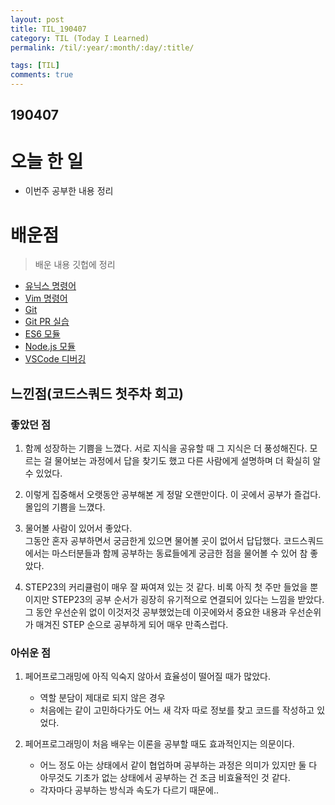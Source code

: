 ```yaml
---
layout: post
title: TIL_190407
category: TIL (Today I Learned)
permalink: /til/:year/:month/:day/:title/

tags: [TIL]
comments: true
---
```

## 190407

# 오늘 한 일
- 이번주 공부한 내용 정리
    
# 배운점
> 배운 내용 깃헙에 정리

- [유닉스 명령어](https://github.com/sonypark/CodeSquad_WebBackendJS/blob/master/step1-3/2019-04-02-UnixCommands.md)
- [Vim 명령어](https://github.com/sonypark/CodeSquad_WebBackendJS/blob/master/step1-3/2019-04-02-VimCommands.md)
- [Git](https://github.com/sonypark/CodeSquad_WebBackendJS/blob/master/step1-4/2019-04-04-AboutGit.md)
- [Git PR 실습](https://github.com/sonypark/CodeSquad_WebBackendJS/blob/master/step1-4/2019-04-04-CodeSquad_GitPR_Guide.md)
- [ES6 모듈](https://github.com/sonypark/CodeSquad_WebBackendJS/blob/master/step1-5/2019-04-05-ES6Module.md)
- [Node.js 모듈](https://github.com/sonypark/CodeSquad_WebBackendJS/blob/master/step1-5/2019-04-05-NodejsModule.md)
- [VSCode 디버깅](https://github.com/sonypark/CodeSquad_WebBackendJS/blob/master/step1-5/2019-04-05-VSCode_Debugging_Guide.md)
    

## 느낀점(코드스쿼드 첫주차 회고)

### 좋았던 점
1. 함께 성장하는 기쁨을 느꼈다. 
서로 지식을 공유할 때 그 지식은 더 풍성해진다. 모르는 걸 물어보는 과정에서 답을 찾기도 했고 다른 사람에게 설명하며 더 확실히 알 수 있었다.

2. 이렇게 집중해서 오랫동안 공부해본 게 정말 오랜만이다. 
이 곳에서 공부가 즐겁다. 몰입의 기쁨을 느꼈다.

3. 물어볼 사람이 있어서 좋았다.  
그동안 혼자 공부하면서 궁금한게 있으면 물어볼 곳이 없어서 답답했다. 코드스쿼드에서는 마스터분들과 함께 공부하는 동료들에게 궁금한 점을 물어볼 수 있어 참 좋았다.

4. STEP23의 커리큘럼이 매우 잘 짜여져 있는 것 같다. 
비록 아직 첫 주만 들었을 뿐이지만 STEP23의 공부 순서가 굉장히 유기적으로 연결되어 있다는 느낌을 받았다. 그 동안 우선순위 없이 이것저것 공부했었는데 이곳에와서 중요한 내용과 우선순위가 매겨진 STEP 순으로 공부하게 되어 매우 만족스럽다.

### 아쉬운 점
1. 페어프로그래밍에 아직 익숙지 않아서 효율성이 떨어질 때가 많았다.
    - 역할 분담이 제대로 되지 않은 경우
    - 처음에는 같이 고민하다가도 어느 새 각자 따로 정보를 찾고 코드를 작성하고 있었다.

2. 페어프로그래밍이 처음 배우는 이론을 공부할 때도 효과적인지는 의문이다.
    - 어느 정도 아는 상태에서 같이 협업하며 공부하는 과정은 의미가 있지만 둘 다 아무것도 기초가 없는 상태에서 공부하는 건 조금 비효율적인 것 같다.
    - 각자마다 공부하는 방식과 속도가 다르기 때문에..


